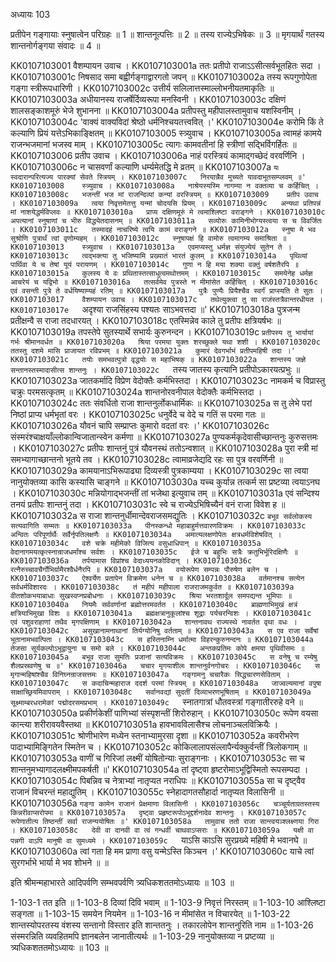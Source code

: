 अध्यायः 103

प्रतीपेन गङ्गायाः स्नुषात्वेन परिग्रहः ॥ 1 ॥ शान्तनूत्पत्तिः ॥ 2 ॥ तस्य राज्येऽभिषेकः ॥ 3 ॥ मृगयार्थं गतस्य शान्तनोर्गङ्गया संवादः ॥ 4 ॥

KK0107103001	वैशम्पायन उवाच ।
KK0107103001a	ततः प्रतीपो राजाऽऽसीत्सर्वभूतहितः सदा ।
KK0107103001c	निषसाद समा बह्वीर्गङ्गाद्वारगतो जपन् ॥
KK0107103002a	तस्य रूपगुणोपेता गङ्गा स्त्रीरूपधारिणी ।
KK0107103002c	उत्तीर्य सलिलात्तस्माल्लोभनीयतमाकृतिः ॥
KK0107103003a	अधीयानस्य राजर्षेर्दिव्यरूपा मनस्विनी ।
KK0107103003c	दक्षिणं शालसङ्काशमूरुं भेजे शुभानना ॥
KK0107103004a	प्रतीपस्तु महीपालस्तामुवाच यशस्विनीम् ।
KK0107103004c	'वाक्यं वाक्यविदां श्रेष्ठो धर्मनिश्चयतत्त्ववित् ।'
KK0107103004e	करोमि किं ते कल्याणि प्रियं यत्तेऽभिकाङ्क्षितम् ॥
KK0107103005	स्त्र्युवाच ।
KK0107103005a	त्वामहं कामये राजन्भजमानां भजस्व माम् ।
KK0107103005c	त्यागः कामवतीनां हि स्त्रीणां सद्भिर्विगर्हितः ॥
KK0107103006	प्रतीप उवाच ।
KK0107103006a	नाहं परस्त्रियं कामाद्गच्छेदं वरवर्णिनि ।
KK0107103006c	न चासवर्णां कल्याणि धर्म्यमेतद्धि मे व्रतम् ॥
KK0107103007a	`यः स्वदारान्परित्यज्य पारक्यां सेवते स्त्रियम् ।
KK0107103007c	निरयान्नैव मुच्यते यावदाभूतसम्प्लवम् ॥'
KK0107103008	स्त्र्युवाच ।
KK0107103008a	नाश्रेयस्यस्मि नागम्या न वक्तव्या च कर्हिचित् ।
KK0107103008c	भजन्तीं भज मां राजन्दिव्यां कन्यां वरस्त्रियम् ॥
KK0107103009	प्रतीप उवाच ।
KK0107103009a	त्वया निवृत्तमेतत्तु यन्मां चोदयसि प्रियम् ।
KK0107103009c	अन्यथा प्रतिपन्नं मां नाशयेद्धर्मविप्लवः ॥
KK0107103010a	प्राप्य दक्षिणमूरुं मे त्वमाश्लिष्टा वराङ्गने ।
KK0107103010c	अपत्यानां स्नुषाणां च भीरु विद्ध्येतदासनम् ॥
KK0107103011a	सव्योरुः कामिनीभोग्यस्त्वया स च विवर्जितः ।
KK0107103011c	तस्मादहं नाचरिष्ये त्वयि कामं वराङ्गने ॥
KK0107103012a	स्नुषा मे भव सुश्रोणि पुत्रार्थं त्वां वृणोम्यहम् ।
KK0107103012c	स्नुषापक्षं हि वामोरु त्वमागम्य समाश्रिता ॥
KK0107103013	स्त्र्युवाच ।
KK0107103013a	एवमप्यस्तु धर्मज्ञ संयुज्येयं सुतेन ते ।
KK0107103013c	त्वद्भक्त्या तु भजिष्यामि प्रख्यातं भारतं कुलम् ॥
KK0107103014a	पृथिव्यां पार्थिवा ये च तेषां यूयं परायणम् ।
KK0107103014c	गुणा न हि मया शक्या वक्तुं वर्षशतैरपि ॥
KK0107103015a	कुलस्य ये वः प्रथितास्तत्साधुत्वमथोत्तमम् ।
KK0107103015c	समयेनेह धर्मज्ञ आचरेयं च यद्विभो ॥
KK0107103016a	तत्सर्वमेव पुत्रस्ते न मीमांसेत कर्हिचित् ।
KK0107103016c	एवं वसन्ती पुत्रे ते वर्धयिष्याम्यहं रतिम् ॥
KK0107103017a	पुत्रैः पुण्यैः प्रियैश्चैव स्वर्गं प्राप्स्यति ते सुतः ।
KK0107103017	वैशम्पायन उवाच ।
KK0107103017c	तथेत्युक्त्वा तु सा राजंस्तत्रैवान्तरधीयत ।
KK0107103017e	`अदृश्या राजसिंहस्य पश्यतः साऽभवत्तदा ॥'
KK0107103018a	पुत्रजन्म प्रतीक्षन्वै स राजा तदधारयत् ।
KK0107103018c	एतस्मिन्नेव काले तु प्रतीपः क्षत्रियर्षभः ॥
KK0107103019a	तपस्तेपे सुतस्यार्थे सभार्यः कुरुनन्दन ।
KK0107103019c	`प्रतीपस्य तु भार्यायां गर्भः श्रीमानवर्धत ॥
KK0107103020a	श्रिया परमया युक्तः शरच्छुक्ले यथा शशी ।
KK0107103020c	ततस्तु दशमे मासि प्राजायत रविप्रभम् ॥
KK0107103021a	कुमारं देवगर्भाभं प्रतीपमहिषी तदा ।'
KK0107103021c	तयोः समभवत्पुत्रो वृद्धयोः स महाभिषक् ॥
KK0107103022a	शान्तस्य जज्ञे सन्तानस्तस्मादासीत्स शान्तनुः ।
KK0107103022c	`तस्य जातस्य कृत्यानि प्रतीपोऽकारयत्प्रभुः ॥
KK0107103023a	जातकर्मादि विप्रेण वेदोक्तैः कर्मभिस्तदा ।
KK0107103023c	नामकर्म च विप्रास्तु चक्रुः परमसत्कृतम् ॥
KK0107103024a	शान्तनोरवनीपाल वेदोक्तैः कर्मभिस्तदा ।
KK0107103024c	ततः संवर्धितो राजा शान्तनुर्लोकधार्मिकः ॥
KK0107103025a	स तु लेभे परां निष्ठां प्राप्य धर्मभृतां वरः ।
KK0107103025c	धनुर्वेदे च वेदे च गतिं स परमा गतः ॥
KK0107103026a	यौवनं चापि सम्प्राप्तः कुमारो वदतां वरः ।'
KK0107103026c	संस्मरंश्चाक्षयाँल्लोकान्विजातान्स्वेन कर्मणा ॥
KK0107103027a	पुण्यकर्मकृदेवासीच्छान्तनुः कुरुसत्तमः ।
KK0107103027c	प्रतीपः शान्तनुं पुत्रं यौवनस्थं ततोऽन्वशात् ॥
KK0107103028a	पुरा स्त्री मां समभ्यागाच्छान्तनो भूतये तव ।
KK0107103028c	त्वामाव्रजेद्यदि रहः सा पुत्र वरवर्णिनी ॥
KK0107103029a	कामयानाऽभिरूपाढ्या दिव्यस्त्री पुत्रकाम्यया ।
KK0107103029c	सा त्वया नानुयोक्तव्या कासि कस्यासि चाङ्गने ॥
KK0107103030a	यच्च कुर्यान्न तत्कर्म सा प्रष्टव्या त्वयाऽनघ ।
KK0107103030c	मन्नियोगाद्भजन्तीं तां भजेथा इत्युवाच तम् ॥
KK0107103031a	एवं सन्दिश्य तनयं प्रतीपः शान्तनुं तदा ।
KK0107103031c	स्वे च राज्येऽभिषिच्यैनं वनं राजा विवेश ह ॥
KK0107103032a	स राजा शान्तनुर्धीमान्देवराजसमद्युतिः ।
KK0107103032c	`बभूव सर्वलोकस्य सत्यवागिति सम्मतः ॥
KK0107103033a	पीनस्कन्धो महाबाहुर्मत्तवारणविक्रमः ।
KK0107103033c	अन्वितः परिपूर्णार्थैः सर्वैर्नृपतिलक्षणैः ॥
KK0107103034a	अमात्यलक्षणोपेतः क्षत्रधर्मविशेषवित् ।
KK0107103034c	वशे चक्रे महीमेको विजित्य वसुधाधिपान् ॥
KK0107103035a	वेदानागमयत्कृत्स्नान्राजधर्मांश्च सर्वशः ।
KK0107103035c	ईजे च बहुभिः सत्रैः क्रतुभिर्भूरिदक्षिणैः ॥
KK0107103036a	तर्पयामास विप्रांश्च वेदाध्ययनकोविदान् ।
KK0107103036c	रत्नैरुच्चावचैर्गोभिर्ग्रामैरश्वैर्धनैरपि ॥
KK0107103037a	वयोरूपेण सम्पन्नः पौरुषेण बलेन च ।
KK0107103037c	ऐश्वर्येण प्रतापेन विक्रमेण धनेन च ॥
KK0107103038a	वर्तमानश्च सत्येन सर्वधर्मविशारदः ।
KK0107103038c	तं महीपं महीपाला राजराजमकुर्वत ॥
KK0107103039a	वीतशोकभयाबाधाः सुखस्वप्नप्रबोधनाः ।
KK0107103039c	श्रिया भरतशार्दूल समपद्यन्त भूमिपाः ॥
KK0107103040a	नियमैः सर्ववर्णानां ब्रह्मोत्तरमवर्तत ।
KK0107103040c	ब्राह्मणाभिमुखं क्षत्रं क्षत्रियाभिमुखा विशः ॥
KK0107103041a	ब्रह्मक्षत्रानुकूलांश्च शूद्राः पर्यचरन्विशः ।
KK0107103041c	एवं पशुवराहाणां तथैव मृगपक्षिणाम् ॥
KK0107103042a	शान्तनावथ राज्यस्थे नावर्तत वृथा वधः ।
KK0107103042c	असुखानामनाथानां तिर्यग्योनिषु वर्तताम् ॥
KK0107103043a	स एव राजा सर्वेषां भूतानामभवत्पिता ।
KK0107103043c	स हस्तिनाम्नि धर्मात्मा विहरन्कुरुनन्दनः ॥
KK0107103044a	तेजसा सूर्यकल्पोऽभूद्वायुना च समो बले ।
KK0107103044c	अन्तकप्रतिमः कोपे क्षमया पृथिवीसमः ॥
KK0107103045a	बभूव राजा सुमतिः प्रजानां सत्यविक्रमः ।
KK0107103045c	स वनेषु च रम्येषु शैलप्रस्रवणेषु च ॥'
KK0107103046a	चचार मृगयाशीलः शान्तनुर्वनगोचरः ।
KK0107103046c	स मृगान्महिषांश्चैव विनिघ्नन्राजसत्तमः ॥
KK0107103047a	गङ्गामनु चचारैकः सिद्धचारणसेविताम् ।
KK0107103047c	स कदाचिन्महाराज ददर्श परमां स्त्रियम् ॥
KK0107103048a	जाज्वल्यमानां वपुषा साक्षाच्छ्रियमिवापराम् ।
KK0107103048c	सर्वानवद्यां सुदतीं दिव्याभरणभूषिताम् ॥
KK0107103049a	सूक्ष्माम्बरधरामेकां पद्मोदरसमप्रभाम् ।
KK0107103049c	`स्नातगात्रां धौतवस्त्रां गङ्गातीररुहे वने ॥
KK0107103050a	प्रकीर्णकेशीं पाणिभ्यां संस्पृशन्तीं शिरोरुहान् ।
KK0107103050c	रूपेण वयसा कान्त्या शरीरावयवैस्तथा ॥
KK0107103051a	हावभावविलासैश्च लोचनाञ्चलविक्रियैः ।
KK0107103051c	श्रोणीभारेण मध्येन स्तनाभ्यामुरसा दृशा ॥
KK0107103052a	कवरीभरेण पादाभ्यामिङ्गितेन स्मितेन च ।
KK0107103052c	कोकिलालापसंल्लापैर्न्यक्कुर्वन्तीं त्रिलोकगाम् ॥
KK0107103053a	वाणीं च गिरिजां लक्ष्मीं योषितोन्याः सुराङ्गनाः ।
KK0107103053c	सा च शान्तनुमभ्यागादलक्ष्मीमपकर्षती ॥'
KK0107103054a	तां दृष्ट्वा हृष्टरोमाऽभूद्विस्मितो रूपसम्पदा ।
KK0107103054c	पिबन्निव च नेत्राभ्यां नातृप्यत नराधिपः ॥
KK0107103055a	सा च दृष्ट्वैव राजानं विचरन्तं महाद्युतिम् ।
KK0107103055c	स्नेहादागतसौहार्दा नातृप्यत विलासिनी ॥
KK0107103056a	`गङ्गा कामेन राजानं प्रेक्षमाणा विलासिनी ।
KK0107103056c	चञ्चूर्यताग्रतस्तस्य किन्नरीवाप्सरोपमा ॥
KK0107103057a	दृष्ट्वा प्रहृष्टरूपोऽभूद्दर्शनादेव शान्तनुः ।
KK0107103057c	रूपेणातीत्य तिष्ठन्तीं सर्वा राजन्ययोषितः ॥'
KK0107103058a	तामुवाच ततो राजा सान्त्वयञ्श्लक्ष्णया गिरा ।
KK0107103058c	देवी वा दानवी वा त्वं गन्धर्वी चाथवाऽप्सराः ॥
KK0107103059a	यक्षी वा पन्नगी वाऽपि मानुषी वा सुमध्यमे ।
KK0107103059c	`याऽसि काऽसि सुरप्रख्ये महिषी मे भवानघे ॥
KK0107103060a	त्वां गता हि मम प्राणा वसु यन्मेऽस्ति किञ्चन ।'
KK0107103060c	याचे त्वां सुरगर्भाभे भार्या मे भव शोभने ॥ ॥

इति श्रीमन्महाभारते आदिपर्वणि सम्भवपर्वणि त्र्यधिकशततमोऽध्यायः ॥ 103 ॥

1-103-1 तत इति ॥ 1-103-8 दिव्यां दिवि भवाम् ॥ 1-103-9 निवृत्तं निरस्तम् ॥ 1-103-10 आश्लिष्टा सङ्गता ॥ 1-103-15 समयेन नियमेन ॥ 1-103-16 न मीमांसेत न विचारयेत् ॥ 1-103-22 शान्तस्योपरतस्य वंशस्य सन्तानो विस्तार इति शान्ततनुः । तकारलोपेन शान्तनुरिति नाम ॥ 1-103-26 संस्मरन्निति व्यवहितमपि ज्ञानबलेन जानातीत्यर्थः ॥ 1-103-29 नानुयोक्तव्या न प्रष्टव्या ॥ त्र्यधिकशततमोऽध्यायः ॥ 103 ॥
